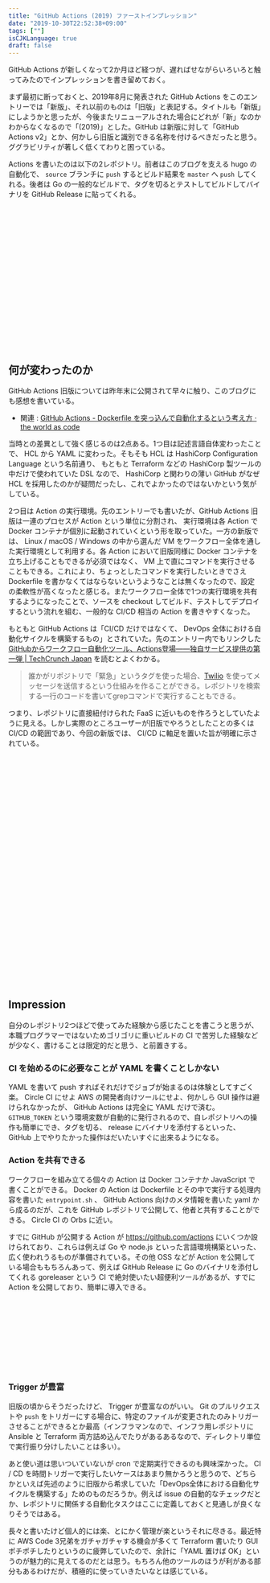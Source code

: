 ```yaml
---
title: "GitHub Actions (2019) ファーストインプレッション"
date: "2019-10-30T22:52:38+09:00"
tags: [""]
isCJKLanguage: true
draft: false
---
```


GitHub Actions が新しくなって2か月ほど経つが、遅ればせながらいろいろと触ってみたのでインプレッションを書き留めておく。

まず最初に断っておくと、2019年8月に発表された GitHub Actions をこのエントリーでは「新版」、それ以前のものは「旧版」と表記する。タイトルも「新版」にしようかと思ったが、今後またリニューアルされた場合にどれが「新」なのかわからなくなるので「(2019)」とした。GitHub は新版に対して「GitHub Actions v2」とか、何かしら旧版と識別できる名称を付けるべきだったと思う。ググラビリティが著しく低くてわりと困っている。

Actions を書いたのは以下の2レポジトリ。前者はこのブログを支える hugo の自動化で、 `source` ブランチに `push` するとビルド結果を `master` へ `push` してくれる。後者は Go の一般的なビルドで、タグを切るとテストしてビルドしてバイナリを GitHub Release に貼ってくれる。

<div class="iframely-embed"><div class="iframely-responsive" style="height: 140px; padding-bottom: 0;"><a href="https://github.com/chroju/chroju.github.io" data-iframely-url="//cdn.iframe.ly/3Dsuyap"></a></div></div><script async src="//cdn.iframe.ly/embed.js" charset="utf-8"></script>

<div class="iframely-embed"><div class="iframely-responsive" style="height: 140px; padding-bottom: 0;"><a href="https://github.com/chroju/parade" data-iframely-url="//cdn.iframe.ly/v9brQHK"></a></div></div><script async src="//cdn.iframe.ly/embed.js" charset="utf-8"></script>

## 何が変わったのか

GitHub Actions 旧版については昨年末に公開されて早々に触り、このブログにも感想を書いている。

* 関連 : [GitHub Actions - Dockerfile を突っ込んで自動化するという考え方 · the world as code](https://chroju.github.io/blog/2018/12/15/github_actions_first_impression/)

当時との差異として強く感じるのは2点ある。1つ目は記述言語自体変わったことで、 HCL から YAML に変わった。そもそも HCL は HashiCorp Configuration Language という名前通り、 もともと Terraform などの HashiCorp 製ツールの中だけで使われていた DSL なので、 HashiCorp と関わりの薄い GitHub がなぜ HCL を採用したのかが疑問だったし、これでよかったのではないかという気がしている。

2つ目は Action の実行環境。先のエントリーでも書いたが、GitHub Actions 旧版は一連のプロセスが Action という単位に分割され、 実行環境は各 Action で Docker コンテナが個別に起動されていくという形を取っていた。一方の新版では、 Linux / macOS / Windows の中から選んだ VM をワークフロー全体を通した実行環境として利用する。各 Action において旧版同様に Docker コンテナを立ち上げることもできるが必須ではなく、 VM 上で直にコマンドを実行させることもできる。これにより、ちょっとしたコマンドを実行したいときでさえ Dockerfile を書かなくてはならないというようなことは無くなったので、設定の柔軟性が高くなったと感じる。またワークフロー全体で1つの実行環境を共有するようになったことで、ソースを checkout してビルド、テストしてデプロイするという流れを組む、一般的な CI/CD 相当の Action を書きやすくなった。

もともと GitHub Actions は「CI/CD だけではなくて、 DevOps 全体における自動化サイクルを構築するもの」とされていた。先のエントリー内でもリンクした [GitHubからワークフロー自動化ツール、Actions登場――独自サービス提供の第一弾 | TechCrunch Japan](https://jp.techcrunch.com/2018/10/17/2018-10-16-github-launches-actions-its-workflow-automation-tool/) を読むとよくわかる。

> 誰かがリポジトリで「緊急」というタグを使った場合、[Twilio](https://twilio.kddi-web.com/availability/) を使ってメッセージを送信するという仕組みを作ることができる。レポジトリを検索する一行のコードを書いてgrepコマンドで実行することもできる。

つまり、レポジトリに直接紐付けられた FaaS に近いものを作ろうとしていたように見える。しかし実際のところユーザーが旧版でやろうとしたことの多くは CI/CD の範囲であり、今回の新版では、 CI/CD に軸足を置いた旨が明確に示されている。 

<div class="iframely-embed"><div class="iframely-responsive" style="padding-bottom: 66.5%; padding-top: 120px;"><a href="https://cloud.watch.impress.co.jp/docs/news/1205405.html" data-iframely-url="//cdn.iframe.ly/XRWDJwi"></a></div></div><script async src="//cdn.iframe.ly/embed.js" charset="utf-8"></script>

## Impression

自分のレポジトリ2つほどで使ってみた経験から感じたことを書こうと思うが、本職プログラマーではないためゴリゴリに重いビルドの CI で苦労した経験などが少なく、書けることは限定的だと思う、と前置きする。

### CI を始めるのに必要なことが YAML を書くことしかない

YAML を書いて push すればそれだけでジョブが始まるのは体験としてすごく楽。 Circle CI にせよ AWS の開発者向けツールにせよ、何かしら GUI 操作は避けられなかったが、 GitHub Actions は完全に YAML だけで済む。 `GITHUB_TOKEN` という環境変数が自動的に発行されるので、自レポジトリへの操作も簡単にでき、タグを切る、 release にバイナリを添付するといった、 GitHub 上でやりたかった操作はだいたいすぐに出来るようになる。

### Action を共有できる

ワークフローを組み立てる個々の Action は Docker コンテナか JavaScript で書くことができる。 Docker の Action は Dockerfile とその中で実行する処理内容を書いた `entrypoint.sh` 、 GitHub Actions 向けのメタ情報を書いた yaml から成るのだが、これを GitHub レポジトリで公開して、他者と共有することができる。 Circle CI の Orbs に近い。

すでに GitHub が公開する Action が https://github.com/actions にいくつか設けられており、これらは例えば Go や node.js といった言語環境構築といった、広く使われうるものが準備されている。その他 OSS などが Action を公開している場合ももちろんあって、例えば GitHub Release に Go のバイナリを添付してくれる goreleaser という CI で絶対使いたい超便利ツールがあるが、すでに Action を公開しており、簡単に導入できる。

<div class="iframely-embed"><div class="iframely-responsive" style="height: 140px; padding-bottom: 0;"><a href="https://github.com/marketplace/actions/goreleaser-action" data-iframely-url="//cdn.iframe.ly/ETQo0Jh"></a></div></div><script async src="//cdn.iframe.ly/embed.js" charset="utf-8"></script>

### Trigger が豊富

旧版の頃からそうだったけど、 Trigger が豊富なのがいい。 Git のプルリクエストや `push` をトリガーにする場合に、特定のファイルが変更されたのみトリガーさせることができるとか最高（インフラマンなので、インフラ用レポジトリに Ansible と Terraform 両方詰め込んでたりがあるあるなので、ディレクトリ単位で実行振り分けしたいことは多い）。

あと使い道は思いついていないが cron で定期実行できるのも興味深かった。 CI / CD を時間トリガーで実行したいケースはあまり無かろうと思うので、どちらかといえば先述のように旧版から希求していた「DevOps全体における自動化サイクルを構築する」ためのものだろうか。例えば issue の自動的なチェックだとか、レポジトリに関係する自動化タスクはここに定義しておくと見通しが良くなりそうではある。

長々と書いたけど個人的には楽、とにかく管理が楽というそれに尽きる。最近特に AWS Code 3兄弟をガチャガチャする機会が多くて Terraform 書いたり GUI ポチポチしたりというのに疲弊していたので、余計に「YAML 置けば OK」というのが魅力的に見えてるのだとは思う。もちろん他のツールのほうが利がある部分もあるわけだが、積極的に使っていきたいなとは感じている。

